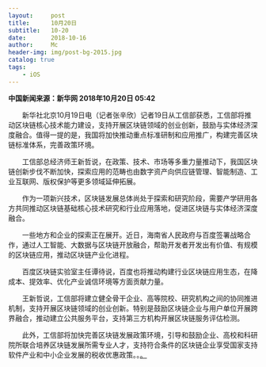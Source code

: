 ```yaml
---
layout:     post
title:      10月20日
subtitle:   10-20
date:       2018-10-16
author:     Mc
header-img: img/post-bg-2015.jpg
catalog: true
tags:
    - iOS
---
```


**中国新闻来源：新华网 2018年10月20日 05:42**

　　新华社北京10月19日电（记者张辛欣）记者19日从工信部获悉，工信部将推动区块链核心技术能力建设，支持开展区块链领域的创业创新，鼓励与实体经济深度融合。值得一提的是，我国将加快推动重点标准研制和应用推广，构建完善区块链标准体系，完善政策环境。

　　工信部总经济师王新哲说，在政策、技术、市场等多重力量推动下，我国区块链创新步伐不断加快，探索应用的范畴也由数字资产向供应链管理、智能制造、工业互联网、版权保护等更多领域延伸拓展。

　　作为一项新兴技术，区块链发展总体尚处于探索和研究阶段，需要产学研用各方共同推动区块链基础核心技术研究和行业应用落地，促进区块链与实体经济深度融合。

　　一些地方和企业的探索正在展开。近日，海南省人民政府与百度签署战略合作，通过人工智能、大数据与区块链开放融合，帮助开发者开发出有价值、有规模的区块链应用，推动区块链产业化进程。

　　百度区块链实验室主任谭待说，百度也将推动构建行业区块链应用生态，在降成本、提效率、优化产业诚信环境等方面贡献力量。

　　王新哲说，工信部将建立健全骨干企业、高等院校、研究机构之间的协同推进机制，支持开展区块链领域的创业创新。特别是鼓励区块链企业与用户单位开展跨界融合，推动建立公共服务平台，支持第三方机构开展区块链服务评估检测。

　　此外，工信部将加快完善区块链发展政策环境，引导和鼓励企业、高校和科研院所联合培养区块链发展所需专业人才，支持符合条件的区块链企业享受国家支持软件产业和中小企业发展的税收优惠政策。。[。](http://news.cctv.com/2018/10/20/ARTIWA8cciSOV8BALec0TbFM181020.shtml "。")
